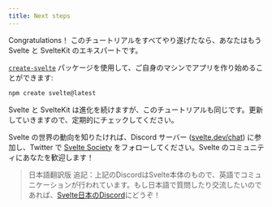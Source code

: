 ```yaml
---
title: Next steps
---
```


Congratulations！ このチュートリアルをすべてやり遂げたなら、あなたはもう Svelte と SvelteKit のエキスパートです。

[`create-svelte`](https://www.npmjs.com/package/create-svelte) パッケージを使用して、ご自身のマシンでアプリを作り始めることができます:

```bash
npm create svelte@latest
```

Svelte と SvelteKit は進化を続けますが、このチュートリアルも同じです。更新していきますので、定期的にチェックしてください。

Svelte の世界の動向を知りたければ、Discord サーバー ([svelte.dev/chat](https://svelte.dev/chat)) に参加し、Twitter で [Svelte Society](https://twitter.com/sveltesociety) をフォローしてください。Svelte のコミュニティにあなたを歓迎します！

> 日本語翻訳版 追記：上記のDiscordはSvelte本体のもので、英語でコミュニケーションが行われています。もし日本語で質問したり交流したいのであれば、[Svelte日本のDiscord](https://discord.com/invite/YTXq3ZtBbx)にどうぞ！
